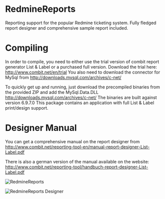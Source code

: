 # RedmineReports
Reporting support for the popular Redmine ticketing system. Fully fledged report designer and comprehensive sample report included.

# Compiling
In order to compile, you need to either use the trial version of combit report generator List & Label or a purchased full version.
Download the trial here:  http://www.combit.net/en/trial
You also need to download the connector for MySql from  http://downloads.mysql.com/archives/c-net/

To quickly get up and running, just download the precompiled binaries from the provided ZIP and add the MySql.Data.DLL http://downloads.mysql.com/archives/c-net/ 
The binaries are built against version 6.9.7.0 This package contains an application with full List & Label print/design support.

# Designer Manual
You can get a comprehensive manual on the report designer from 
http://www.combit.net/reporting-tool-en/manual-report-designer-List-Label.pdf

There is also a german version of the manual available on the website: 
http://www.combit.net/reporting-tool/handbuch-report-designer-List-Label.pdf

![RedmineReports](https://github.com/combit/RedmineReports/blob/master/trunk/Images/RedmineReports.png)

![RedmineReports Designer](https://github.com/combit/RedmineReports/blob/master/trunk/Images/RedmineReports_Designer.png)

